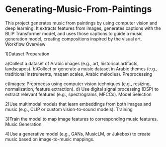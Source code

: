 # Generating-Music-From-Paintings
This project generates music from paintings by using computer vision and deep learning. It extracts features from images, generates captions with the BLIP Transformer model, and uses those captions to guide a music generation model, creating compositions inspired by the visual art.
Workflow Overview

1)Dataset Preparation

a)Collect a dataset of Arabic images (e.g., art, historical artifacts, landscapes).
b)Collect or generate a music dataset in Arabic themes (e.g., traditional instruments, maqam scales, Arabic melodies).
Preprocessing

c)Images: Preprocess using computer vision techniques (e.g., resizing, normalization, feature extraction).
d) Use digital signal processing (DSP) to extract relevant features (e.g., spectrograms, MFCCs).
Model Selection

2)Use multimodal models that learn embeddings from both images and music (e.g., CLIP or custom vision-to-sound models).
Training

3)Train the model to map image features to corresponding music features.
Music Generation

4)Use a generative model (e.g., GANs, MusicLM, or Jukebox) to create music based on image-to-music mappings.
